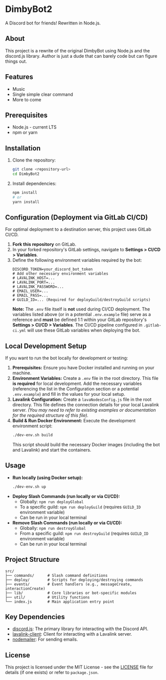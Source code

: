 # DimbyBot2

A Discord bot for friends! Rewritten in Node.js.

## About

This project is a rewrite of the original DimbyBot using Node.js and the discord.js library.
Author is just a dude that can barely code but can figure things out.

## Features

* Music
* Single simple clear command
* More to come

## Prerequisites

*   Node.js - current LTS
*   npm or yarn

## Installation

1.  Clone the repository:
    ```bash
    git clone <repository-url>
    cd DimbyBot2
    ```
2.  Install dependencies:
    ```bash
    npm install
    # or
    yarn install
    ```

## Configuration (Deployment via GitLab CI/CD)

For optimal deployment to a destination server, this project uses GitLab CI/CD.

1.  **Fork this repository** on GitLab.
2.  In your forked repository's GitLab settings, navigate to **Settings > CI/CD > Variables**.
3.  Define the following environment variables required by the bot:
    ```dotenv
    DISCORD_TOKEN=your_discord_bot_token
    # Add other necessary environment variables
    # LAVALINK_HOST=...
    # LAVALINK_PORT=...
    # LAVALINK_PASSWORD=...
    # EMAIL_USER=...
    # EMAIL_PASS=...
    # GUILD_ID=... (Required for deployGuild/destroyGuild scripts)
    ```
    **Note:** The `.env` file itself is **not** used during CI/CD deployment. The variables listed above (or in a potential `.env.example` file) serve as a reference and **must** be defined 1:1 within your GitLab repository's **Settings > CI/CD > Variables**.
    The CI/CD pipeline configured in `.gitlab-ci.yml` will use these GitLab variables when deploying the bot.

## Local Development Setup

If you want to run the bot locally for development or testing:

1.  **Prerequisites:** Ensure you have Docker installed and running on your machine.
2.  **Environment Variables:** Create a `.env` file in the root directory. This file **is required** for local development. Add the necessary variables (referencing the list in the Configuration section or a potential `.env.example`) and fill in the values for your local setup.
3.  **Lavalink Configuration:** Create a `lavaNodesConfig.js` file in the root directory. This file defines the connection details for your local Lavalink server. *(You may need to refer to existing examples or documentation for the required structure of this file).*
4.  **Build & Run Docker Environment:** Execute the development environment script:
    ```bash
    ./dev-env.sh build
    ```
    This script should build the necessary Docker images (including the bot and Lavalink) and start the containers.

## Usage

*   **Run locally (using Docker setup):**
    ```bash
    ./dev-env.sh up
    ```
*   **Deploy Slash Commands (run locally or via CI/CD):**
    *   Globally: `npm run deployGlobal`
    *   To a specific guild: `npm run deployGuild` (requires `GUILD_ID` environment variable)
    *   Can be run in your local terminal
*   **Remove Slash Commands (run locally or via CI/CD):**
    *   Globally: `npm run destroyGlobal`
    *   From a specific guild: `npm run destroyGuild` (requires `GUILD_ID` environment variable)
    *   Can be run in your local terminal

## Project Structure

```
src/
├── commands/      # Slash command definitions
├── deploy/        # Scripts for deploying/destroying commands
├── events/        # Event handlers (e.g., messageCreate, interactionCreate)
├── lib/           # Core libraries or bot-specific modules
├── util/          # Utility functions
└── index.js       # Main application entry point
```

## Key Dependencies

*   [discord.js](https://discord.js.org/): The primary library for interacting with the Discord API.
*   [lavalink-client](https://github.com/freyacodes/lavalink-client): Client for interacting with a Lavalink server.
*   [nodemailer](https://nodemailer.com/): For sending emails.

## License

This project is licensed under the MIT License - see the [LICENSE](LICENSE) file for details (if one exists) or refer to `package.json`.
